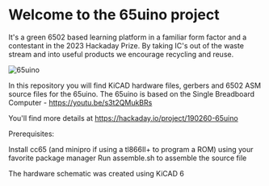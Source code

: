 # Welcome to the 65uino project

It's a green 6502 based learning platform in a familiar form factor and a contestant in the 2023 Hackaday Prize. By taking IC's out of the waste stream and into useful products we encourage recycling and reuse.

![65uino](https://cdn.hackaday.io/images/8644651680943366680.jpeg)

In this repository you will find KiCAD hardware files, gerbers and 6502 ASM source files for the 65uino.
The 65uino is based on the Single Breadboard Computer - https://youtu.be/s3t2QMukBRs

You'll find more details at https://hackaday.io/project/190260-65uino

Prerequisites:

Install cc65 (and minipro if using a tl866II+ to program a ROM) using your favorite package manager
Run assemble.sh to assemble the source file

The hardware schematic was created using KiCAD 6
